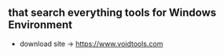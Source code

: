 ## that search everything tools for Windows Environment
* download site -> https://www.voidtools.com
